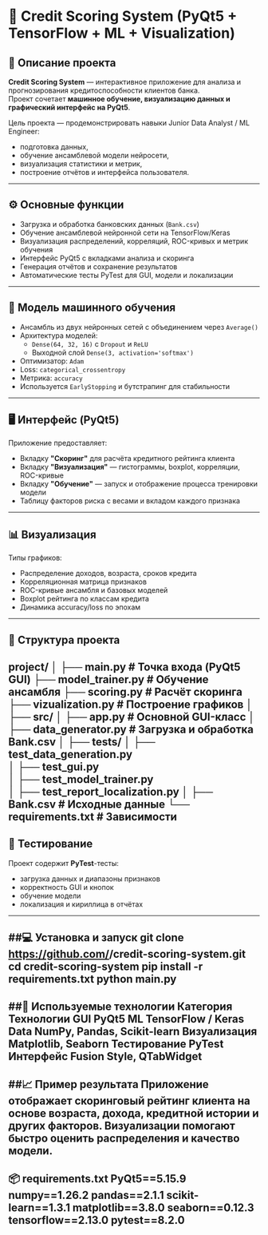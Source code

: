 # 🏦 Credit Scoring System (PyQt5 + TensorFlow + ML + Visualization)

## 📘 Описание проекта
**Credit Scoring System** — интерактивное приложение для анализа и прогнозирования кредитоспособности клиентов банка.  
Проект сочетает **машинное обучение, визуализацию данных и графический интерфейс на PyQt5**.

Цель проекта — продемонстрировать навыки Junior Data Analyst / ML Engineer:
- подготовка данных,
- обучение ансамблевой модели нейросети,
- визуализация статистики и метрик,
- построение отчётов и интерфейса пользователя.

---

## ⚙️ Основные функции
- Загрузка и обработка банковских данных (`Bank.csv`)  
- Обучение ансамблевой нейронной сети на TensorFlow/Keras  
- Визуализация распределений, корреляций, ROC-кривых и метрик обучения  
- Интерфейс PyQt5 с вкладками анализа и скоринга  
- Генерация отчётов и сохранение результатов  
- Автоматические тесты PyTest для GUI, модели и локализации  

---

## 🧠 Модель машинного обучения
- Ансамбль из двух нейронных сетей с объединением через `Average()`
- Архитектура моделей:
  - `Dense(64, 32, 16)` с `Dropout` и `ReLU`
  - Выходной слой `Dense(3, activation='softmax')`
- Оптимизатор: `Adam`
- Loss: `categorical_crossentropy`
- Метрика: `accuracy`
- Используется `EarlyStopping` и бутстрапинг для стабильности

---

## 🖥️ Интерфейс (PyQt5)
Приложение предоставляет:
- Вкладку **"Скоринг"** для расчёта кредитного рейтинга клиента  
- Вкладку **"Визуализация"** — гистограммы, boxplot, корреляции, ROC-кривые  
- Вкладку **"Обучение"** — запуск и отображение процесса тренировки модели  
- Таблицу факторов риска с весами и вкладом каждого признака

---

## 📊 Визуализация
Типы графиков:
- Распределение доходов, возраста, сроков кредита  
- Корреляционная матрица признаков  
- ROC-кривые ансамбля и базовых моделей  
- Boxplot рейтинга по классам кредита  
- Динамика accuracy/loss по эпохам  

---

## 🧩 Структура проекта
project/
│
├── main.py                         # Точка входа (PyQt5 GUI)
├── model_trainer.py                # Обучение ансамбля
├── scoring.py                      # Расчёт скоринга
├── vizualization.py                # Построение графиков
│
├── src/
│   ├── app.py                      # Основной GUI-класс
│   ├── data_generator.py           # Загрузка и обработка Bank.csv
│
├── tests/
│   ├── test_data_generation.py     
│   ├── test_gui.py                 
│   ├── test_model_trainer.py       
│   ├── test_report_localization.py 
│
├── Bank.csv                        # Исходные данные
└── requirements.txt                # Зависимости
---
## 🧪 Тестирование
Проект содержит **PyTest**-тесты:
- загрузка данных и диапазоны признаков  
- корректность GUI и кнопок  
- обучение модели  
- локализация и кириллица в отчётах
---
##💻 Установка и запуск
git clone https://github.com/<yourusername>/credit-scoring-system.git
cd credit-scoring-system
pip install -r requirements.txt
python main.py
---
##🧰 Используемые технологии
Категория	Технологии
GUI	PyQt5
ML	TensorFlow / Keras
Data	NumPy, Pandas, Scikit-learn
Визуализация	Matplotlib, Seaborn
Тестирование	PyTest
Интерфейс	Fusion Style, QTabWidget
---
##📈 Пример результата
Приложение отображает скоринговый рейтинг клиента на основе возраста, дохода, кредитной истории и других факторов.
Визуализации помогают быстро оценить распределения и качество модели.
---
📦 requirements.txt
PyQt5==5.15.9
numpy==1.26.2
pandas==2.1.1
scikit-learn==1.3.1
matplotlib==3.8.0
seaborn==0.12.3
tensorflow==2.13.0
pytest==8.2.0
---
